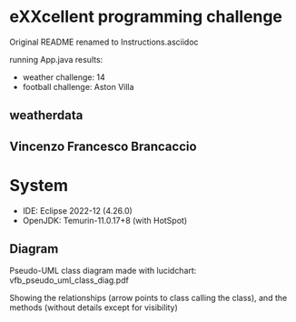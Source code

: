 # eXXcellent programming challenge

Original README renamed to Instructions.asciidoc

running App.java results:
 - weather challenge: 14
 - football challenge: Aston Villa

## weatherdata
## Vincenzo Francesco Brancaccio

# System
 - IDE: Eclipse 2022-12 (4.26.0)
 - OpenJDK: Temurin-11.0.17+8 (with HotSpot)
 
 ## Diagram
 Pseudo-UML class diagram made with lucidchart:
 vfb_pseudo_uml_class_diag.pdf
 
 Showing the relationships (arrow points to class calling the class),
 and the methods (without details except for visibility)
